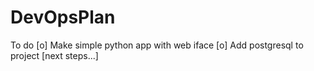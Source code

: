 # DevOpsPlan
To do
[o] Make simple python app with web iface
[o] Add postgresql to project
[next steps...]
